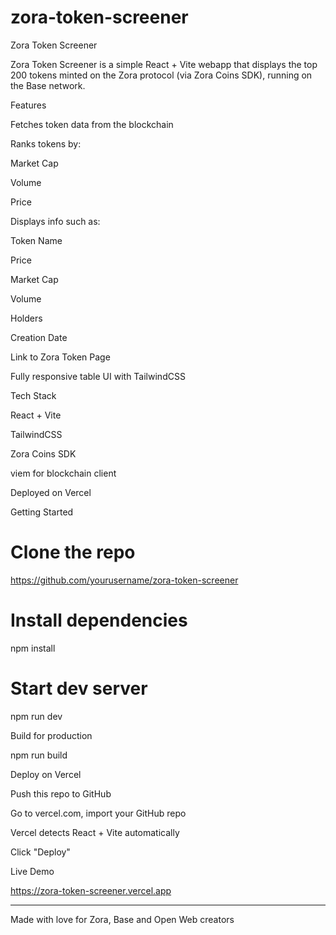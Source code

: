 # zora-token-screener
Zora Token Screener

Zora Token Screener is a simple React + Vite webapp that displays the top 200 tokens minted on the Zora protocol (via Zora Coins SDK), running on the Base network.

Features

Fetches token data from the blockchain

Ranks tokens by:

Market Cap

Volume

Price


Displays info such as:

Token Name

Price

Market Cap

Volume

Holders

Creation Date

Link to Zora Token Page


Fully responsive table UI with TailwindCSS


Tech Stack

React + Vite

TailwindCSS

Zora Coins SDK

viem for blockchain client

Deployed on Vercel


Getting Started

# Clone the repo
https://github.com/yourusername/zora-token-screener

# Install dependencies
npm install

# Start dev server
npm run dev

Build for production

npm run build

Deploy on Vercel

Push this repo to GitHub

Go to vercel.com, import your GitHub repo

Vercel detects React + Vite automatically

Click "Deploy"


Live Demo

https://zora-token-screener.vercel.app


---

Made with love for Zora, Base and Open Web creators

